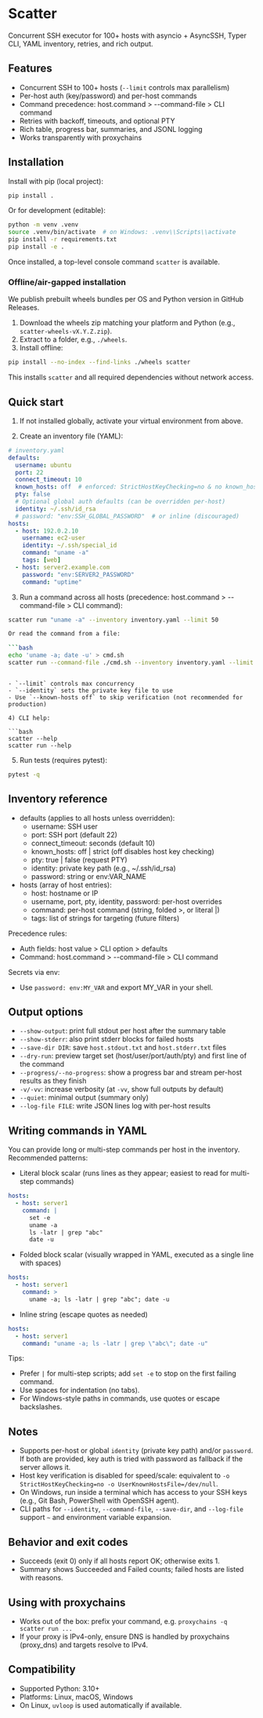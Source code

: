 # Scatter

Concurrent SSH executor for 100+ hosts with asyncio + AsyncSSH, Typer CLI, YAML inventory, retries, and rich output.

## Features
- Concurrent SSH to 100+ hosts (`--limit` controls max parallelism)
- Per-host auth (key/password) and per-host commands
- Command precedence: host.command > --command-file > CLI command
- Retries with backoff, timeouts, and optional PTY
- Rich table, progress bar, summaries, and JSONL logging
- Works transparently with proxychains

## Installation

Install with pip (local project):

```bash
pip install .
```

Or for development (editable):

```bash
python -m venv .venv
source .venv/bin/activate  # on Windows: .venv\\Scripts\\activate
pip install -r requirements.txt
pip install -e .
```

Once installed, a top-level console command `scatter` is available.

### Offline/air-gapped installation

We publish prebuilt wheels bundles per OS and Python version in GitHub Releases.

1) Download the wheels zip matching your platform and Python (e.g., `scatter-wheels-vX.Y.Z.zip`).
2) Extract to a folder, e.g., `./wheels`.
3) Install offline:

```bash
pip install --no-index --find-links ./wheels scatter
```

This installs `scatter` and all required dependencies without network access.

## Quick start

1) If not installed globally, activate your virtual environment from above.

2) Create an inventory file (YAML):

```yaml
# inventory.yaml
defaults:
  username: ubuntu
  port: 22
  connect_timeout: 10
  known_hosts: off  # enforced: StrictHostKeyChecking=no & no known_hosts file
  pty: false
  # Optional global auth defaults (can be overridden per-host)
  identity: ~/.ssh/id_rsa
  # password: "env:SSH_GLOBAL_PASSWORD"  # or inline (discouraged)
hosts:
  - host: 192.0.2.10
    username: ec2-user
    identity: ~/.ssh/special_id
    command: "uname -a"
    tags: [web]
  - host: server2.example.com
    password: "env:SERVER2_PASSWORD"
    command: "uptime"
```

3) Run a command across all hosts (precedence: host.command > --command-file > CLI command):

```bash
scatter run "uname -a" --inventory inventory.yaml --limit 50

Or read the command from a file:

```bash
echo 'uname -a; date -u' > cmd.sh
scatter run --command-file ./cmd.sh --inventory inventory.yaml --limit 50
```
```

- `--limit` controls max concurrency
- `--identity` sets the private key file to use
- Use `--known-hosts off` to skip verification (not recommended for production)

4) CLI help:

```bash
scatter --help
scatter run --help
```

5) Run tests (requires pytest):

```bash
pytest -q
```

## Inventory reference
- defaults (applies to all hosts unless overridden):
  - username: SSH user
  - port: SSH port (default 22)
  - connect_timeout: seconds (default 10)
  - known_hosts: off | strict (off disables host key checking)
  - pty: true | false (request PTY)
  - identity: private key path (e.g., ~/.ssh/id_rsa)
  - password: string or env:VAR_NAME
- hosts (array of host entries):
  - host: hostname or IP
  - username, port, pty, identity, password: per-host overrides
  - command: per-host command (string, folded >, or literal |)
  - tags: list of strings for targeting (future filters)

Precedence rules:
- Auth fields: host value > CLI option > defaults
- Command: host.command > --command-file > CLI command

Secrets via env:
- Use `password: env:MY_VAR` and export MY_VAR in your shell.

## Output options
- `--show-output`: print full stdout per host after the summary table
- `--show-stderr`: also print stderr blocks for failed hosts
- `--save-dir DIR`: save `host.stdout.txt` and `host.stderr.txt` files
- `--dry-run`: preview target set (host/user/port/auth/pty) and first line of the command
- `--progress/--no-progress`: show a progress bar and stream per-host results as they finish
- `-v/-vv`: increase verbosity (at `-vv`, show full outputs by default)
- `--quiet`: minimal output (summary only)
- `--log-file FILE`: write JSON lines log with per-host results

## Writing commands in YAML
You can provide long or multi-step commands per host in the inventory. Recommended patterns:

- Literal block scalar (runs lines as they appear; easiest to read for multi-step commands)

```yaml
hosts:
  - host: server1
    command: |
      set -e
      uname -a
      ls -latr | grep "abc"
      date -u
```

- Folded block scalar (visually wrapped in YAML, executed as a single line with spaces)

```yaml
hosts:
  - host: server1
    command: >
      uname -a; ls -latr | grep "abc"; date -u
```

- Inline string (escape quotes as needed)

```yaml
hosts:
  - host: server1
    command: "uname -a; ls -latr | grep \"abc\"; date -u"
```

Tips:
- Prefer `|` for multi-step scripts; add `set -e` to stop on the first failing command.
- Use spaces for indentation (no tabs).
- For Windows-style paths in commands, use quotes or escape backslashes.

## Notes
- Supports per-host or global `identity` (private key path) and/or `password`. If both are provided, key auth is tried with password as fallback if the server allows it.
- Host key verification is disabled for speed/scale: equivalent to `-o StrictHostKeyChecking=no -o UserKnownHostsFile=/dev/null`.
- On Windows, run inside a terminal which has access to your SSH keys (e.g., Git Bash, PowerShell with OpenSSH agent).
 - CLI paths for `--identity`, `--command-file`, `--save-dir`, and `--log-file` support `~` and environment variable expansion.

## Behavior and exit codes
- Succeeds (exit 0) only if all hosts report OK; otherwise exits 1.
- Summary shows Succeeded and Failed counts; failed hosts are listed with reasons.

## Using with proxychains
- Works out of the box: prefix your command, e.g. `proxychains -q scatter run ...`
- If your proxy is IPv4-only, ensure DNS is handled by proxychains (proxy_dns) and targets resolve to IPv4.

## Compatibility
- Supported Python: 3.10+
- Platforms: Linux, macOS, Windows
- On Linux, `uvloop` is used automatically if available.

